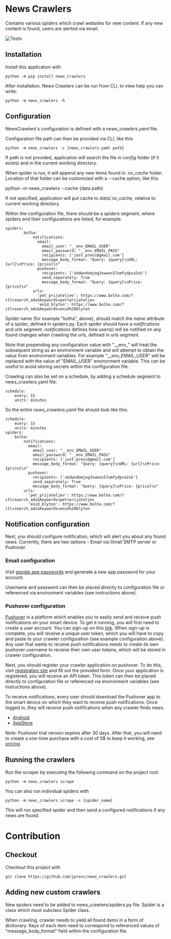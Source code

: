 # News Crawlers

Contains various spiders which crawl websites for new content. If any new
content is found, users are alerted via email.

![Tests](https://github.com/jprevc/news_crawlers/actions/workflows/tests.yml/badge.svg)

Installation
------------------
Install this application with

    python -m pip install news_crawlers

After installation, News Crawlers can be run from CLI, to view help you can write:

    python -m news_crawlers -h

Configuration
----------------------------
NewsCrawlers's configuration is defined with a *news_crawlers.yaml* file.

Configuration file path can then be provided via CLI, like this:

    python -m news_crawlers -c {news_crawlers.yaml path}

If path is not provided, application will search the file in *config* folder (if it exists) and in the current working
directory.

When spider is run, it will append any new items found in *.nc_cache* folder. Location of that folder can be customized
with a --cache option, like this

python -m news_crawlers --cache {data path}

If not specified, application will put cache to *data/.nc_cache*, relative to current working directory.

Within the configuration file, there should be a *spiders* segment, where spiders and their configurations are listed,
for example:

    spiders:
            bolha:
                notifications:
                  email:
                    email_user: "__env_EMAIL_USER"
                    email_password: "__env_EMAIL_PASS"
                    recipients: ['jost.prevc@gmail.com']
                    message_body_format: "Query: {query}\nURL: {url}\nPrice: {price}\n"
                  pushover:
                    recipients: ['ukdwndomjog3swwos57umfydpsa2sk']
                    send_separately: True
                    message_body_format: "Query: {query}\nPrice: {price}\n"
                urls:
                  'pet_prijateljev': https://www.bolha.com/?ctl=search_ads&keywords=pet+prijateljev
                  'enid_blyton': https://www.bolha.com/?ctl=search_ads&keywords=enid%20blyton

Spider name (for example "bolha", above), should match the *name* attribute of a spider, defined in spiders.py.
Each spider should have a *notifications* and *urls* segment. *notifications* defines how user(s) will be notified on
any found changes when crawling the urls, defined in *urls* segment.

Note that prepending any configuration value with "\_\_env\_" will treat the subsequent string as an environment
variable and will attempt to obtain the value from environment variables. For example "__env_EMAIL_USER" will
be replaced with the value of "EMAIL_USER" environment variable. This can be useful to avoid storing secrets within the
configuration file.

Crawling can also be set on a schedule, by adding a schedule segment to news_crawlers.yaml file:

    schedule:
        every: 15
        units: minutes

So the entire *news_crawlers.yaml* file should look like this:

    schedule:
        every: 15
        units: minutes
    spiders:
        bolha:
            notifications:
              email:
                email_user: "__env_EMAIL_USER"
                email_password: "__env_EMAIL_PASS"
                recipients: ['jost.prevc@gmail.com']
                message_body_format: "Query: {query}\nURL: {url}\nPrice: {price}\n"
              pushover:
                recipients: ['ukdwndomjog3swwos57umfydpsa2sk']
                send_separately: True
                message_body_format: "Query: {query}\nPrice: {price}\n"
            urls:
              'pet_prijateljev': https://www.bolha.com/?ctl=search_ads&keywords=pet+prijateljev
              'enid_blyton': https://www.bolha.com/?ctl=search_ads&keywords=enid%20blyton

Notification configuration
------------------------------
Next, you should configure notification, which will alert you about any found news. Currently, there are two options -
Email via Gmail SMTP server or Pushover.

### Email configuration

Visit [google app passwords](https://myaccount.google.com/apppasswords) and generate a new app password for your account.

Username and password can then be placed directly to configuration file or referenced via environment variables
(see instructions above).

### Pushover configuration

[Pushover](https://pushover.net) is a platform which enables you to easily send and receive push notifications on your
smart device. To get it running, you will first need to create a user account. You can sign-up on
this [link](https://pushover.net/signup). When sign-up is complete, you will receive a unique user token, which you
will have to copy and paste to your crawler configuration (see example configuration above). Any user that wants to
receive push notifications needs to create its own pushover username to receive their own user tokens, which will
be stored in crawler configuration.

Next, you should register your crawler application on pushover. To do this, visit [registration site](https://pushover.net/apps/build)
and fill out the provided form. Once your application is registered, you will receive an API token. This token can then
be placed directly to configuration file or referenced via environment variables (see instructions above).

To receive notifications, every user should download the Pushover app to the smart device on which they want to
receive push notifications. Once logged in, they will receive push notifications when any crawler finds news.

- [Android](https://play.google.com/store/apps/details?id=net.superblock.pushover)
- [AppStore](https://apps.apple.com/us/app/pushover-notifications/id506088175?ls=1)

Note: Pushover trial version expires after 30 days. After that, you will need to create a one-time purchase with a cost
of 5$ to keep it working, see [pricing](https://pushover.net/pricing).


Running the crawlers
----------------------
Run the scraper by executing the following command on the project root:

    python -m news_crawlers scrape

You can also run individual spiders with

    python -m news_crawlers scrape -s {spider_name}


This will run specified spider and then send a configured notifications if any
news are found.

Contribution
==================

Checkout
----------------
Checkout this project with

    git clone https://github.com/jprevc/news_crawlers.git

Adding new custom crawlers
----------------------------

New spiders need to be added to news_crawlers/spiders.py file. Spider is a class which must subclass Spider class.

When crawling, crawler needs to yield all found items in a form of dictionary. Keys of each item need to correspond to
referenced values of "message_body_format" field within the configuration file.
